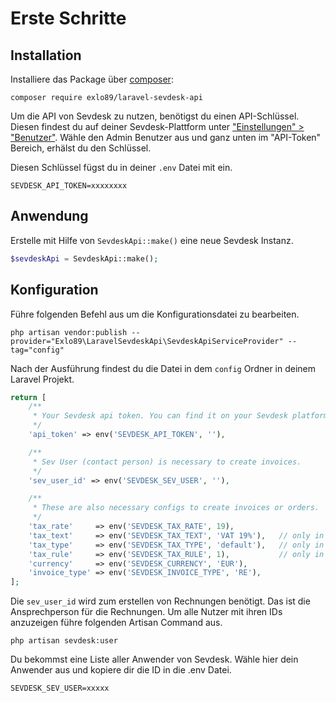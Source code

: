 # Erste Schritte

## Installation

Installiere das Package über [composer](https://getcomposer.org/):

```shell
composer require exlo89/laravel-sevdesk-api
```

Um die API von Sevdesk zu nutzen, benötigst du einen API-Schlüssel. Diesen findest du auf deiner Sevdesk-Plattform
unter ["Einstellungen" > "Benutzer"](https://my.sevdesk.de/#/admin/userManagement). Wähle den Admin Benutzer aus und
ganz unten im "API-Token" Bereich, erhälst du den Schlüssel.

Diesen Schlüssel fügst du in deiner `.env` Datei mit ein.

```dotenv
SEVDESK_API_TOKEN=xxxxxxxx
```

## Anwendung

Erstelle mit Hilfe von `SevdeskApi::make()` eine neue Sevdesk Instanz.

```php
$sevdeskApi = SevdeskApi::make();
```

## Konfiguration

Führe folgenden Befehl aus um die Konfigurationsdatei zu bearbeiten.

```shell
php artisan vendor:publish --provider="Exlo89\LaravelSevdeskApi\SevdeskApiServiceProvider" --tag="config"
```

Nach der Ausführung findest du die Datei in dem `config` Ordner in deinem Laravel Projekt.

```php
return [
    /**
     * Your Sevdesk api token. You can find it on your Sevdesk platform under ["Settings" > "Users"]
     */
    'api_token' => env('SEVDESK_API_TOKEN', ''),

    /**
     * Sev User (contact person) is necessary to create invoices.
     */
    'sev_user_id' => env('SEVDESK_SEV_USER', ''),

    /**
     * These are also necessary configs to create invoices or orders.
     */
    'tax_rate'     => env('SEVDESK_TAX_RATE', 19),
    'tax_text'     => env('SEVDESK_TAX_TEXT', 'VAT 19%'),   // only in version 1.0
    'tax_type'     => env('SEVDESK_TAX_TYPE', 'default'),   // only in version 1.0
    'tax_rule'     => env('SEVDESK_TAX_RULE', 1),           // only in version 2.0
    'currency'     => env('SEVDESK_CURRENCY', 'EUR'),
    'invoice_type' => env('SEVDESK_INVOICE_TYPE', 'RE'),
];
```

Die `sev_user_id` wird zum erstellen von Rechnungen benötigt. Das ist die Ansprechperson für die Rechnungen. Um alle
Nutzer mit ihren IDs anzuzeigen führe folgenden Artisan Command aus.

```shell
php artisan sevdesk:user
```

Du bekommst eine Liste aller Anwender von Sevdesk. Wähle hier dein Anwender aus und kopiere dir die ID in die .env
Datei.

```dotenv
SEVDESK_SEV_USER=xxxxx
```
